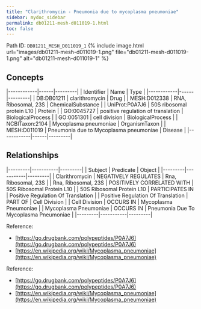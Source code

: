 ```yaml
---
title: "Clarithromycin - Pneumonia due to mycoplasma pneumoniae"
sidebar: mydoc_sidebar
permalink: db01211-mesh-d011019-1.html
toc: false 
---
```



Path ID: `DB01211_MESH_D011019_1`
{% include image.html url="images/db01211-mesh-d011019-1.png" file="db01211-mesh-d011019-1.png" alt="db01211-mesh-d011019-1" %}

## Concepts

|------------|------|---------|
| Identifier | Name | Type    |
|------------|------|---------|
| DB:DB01211 | clarithromycin | Drug |
| MESH:D012338 | RNA, Ribosomal, 23S | ChemicalSubstance |
| UniProt:P0A7J6 | 50S ribosomal protein L10 | Protein |
| GO:0045727 | positive regulation of translation | BiologicalProcess |
| GO:0051301 | cell division | BiologicalProcess |
| NCBITaxon:2104 | Mycoplasma pneumoniae | OrganismTaxon |
| MESH:D011019 | Pneumonia due to Mycoplasma pneumoniae | Disease |
|------------|------|---------|

## Relationships

|---------|-----------|---------|
| Subject | Predicate | Object  |
|---------|-----------|---------|
| Clarithromycin | NEGATIVELY REGULATES | Rna, Ribosomal, 23S |
| Rna, Ribosomal, 23S | POSITIVELY CORRELATED WITH | 50S Ribosomal Protein L10 |
| 50S Ribosomal Protein L10 | PARTICIPATES IN | Positive Regulation Of Translation |
| Positive Regulation Of Translation | PART OF | Cell Division |
| Cell Division | OCCURS IN | Mycoplasma Pneumoniae |
| Mycoplasma Pneumoniae | OCCURS IN | Pneumonia Due To Mycoplasma Pneumoniae |
|---------|-----------|---------|

Reference: 
  - [https://go.drugbank.com/polypeptides/P0A7J6](https://go.drugbank.com/polypeptides/P0A7J6)
  - [https://en.wikipedia.org/wiki/Mycoplasma_pneumoniae](https://en.wikipedia.org/wiki/Mycoplasma_pneumoniae)

Reference: 
  - [https://go.drugbank.com/polypeptides/P0A7J6](https://go.drugbank.com/polypeptides/P0A7J6)
  - [https://en.wikipedia.org/wiki/Mycoplasma_pneumoniae](https://en.wikipedia.org/wiki/Mycoplasma_pneumoniae)
